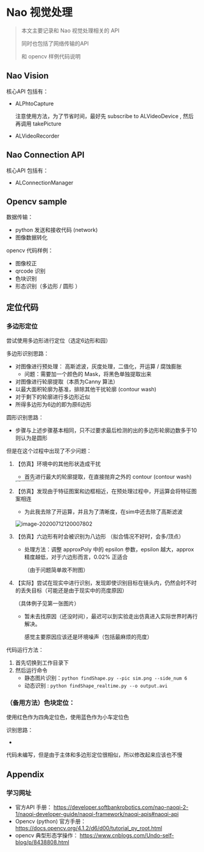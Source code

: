 # Nao 视觉处理

> 本文主要记录和 Nao 视觉处理相关的 API 
>
> 同时也包括了网络传输的API 
>
> 和 opencv 样例代码说明 



## Nao Vision

核心API 包括有： 

* ALPhtoCapture 

  注意使用方法，为了节省时间，最好先 subscribe to ALVideoDevice , 然后再调用 takePicture 

* ALVideoRecorder 



## Nao Connection API 

核心API 包括有： 

* ALConnectionManager 



## Opencv sample

数据传输： 

* python 发送和接收代码 (network)
* 图像数据转化



opencv 代码样例： 

* 图像校正
* qrcode 识别 
* 色块识别
* 形态识别（多边形 / 圆形 ） 



## 定位代码 

### 多边形定位

尝试使用多边形进行定位（选定6边形和园）

多边形识别思路：

* 对图像进行预处理： 高斯滤波，灰度处理，二值化，开运算 / 腐蚀膨胀 
  * 问题：需要加一个颜色的 Mask，将黑色单独提取出来
* 对图像进行轮廓提取（本质为Canny 算法） 
* 以最大面积轮廓为基准，排除其他干扰轮廓 (contour wash) 
* 对于剩下的轮廓进行多边形近似
* 所得多边形为6边的即为原6边形

圆形识别思路： 

* 步骤与上述步骤基本相同，只不过要求最后检测的出的多边形轮廓边数多于10则认为是圆形



但是在这个过程中出现了不少问题： 

1. 【仿真】环境中的其他形状造成干扰

   * 首先进行最大的轮廓提取，在直接抛弃之外的 contour (contour wash) 

   <img src="C:\Users\lvgr2\AppData\Roaming\Typora\typora-user-images\image-20200712115704351.png" alt="image-20200712115704351" style="zoom: 25%;" />

2. 【仿真】发现由于特征图案和边框相近，在预处理过程中，开运算会将特征图案相连 

   * 为此我去除了开运算，并且为了清晰度，在sim中还去除了高斯滤波

   ![image-20200712120007802](C:\Users\lvgr2\AppData\Roaming\Typora\typora-user-images\image-20200712120007802.png)

3. 【仿真】六边形有时会被识别为八边形 （拟合情况不好时，会多/顶点）

   * 处理方法：调整 approxPoly 中的 epsilon 参数，epsilon 越大，approx 精度越低，对于六边形而言，0.02% 正适合

     （由于问题简单故不附图） 

4. 【实际】尝试在现实中进行识别，发现即使识别目标在镜头内，仍然会时不时的丢失目标（可能还是由于现实中的亮度原因） 

   （具体例子见第一张图片） 

   * 暂未去找原因（还没时间），最迟可以到实验走出仿真进入实际世界时再行解决。

     感觉主要原因应该还是环境噪声（包括最麻烦的亮度） 



代码运行方法： 

1. 首先切换到工作目录下
2. 然后运行命令
   * 静态图片识别：`python findShape.py --pic sim.png --side_num 6`
   * 动态识别          : ``python findShape_realtime.py --o output.avi`` 



### （备用方法）色块定位： 

使用红色作为四角定位色，使用蓝色作为小车定位色

识别思路： 

* 



代码未编写，但是由于主体和多边形定位很相似，所以修改起来应该也不慢 



## Appendix 

### 学习网址

* 官方API 手册： https://developer.softbankrobotics.com/nao-naoqi-2-1/naoqi-developer-guide/naoqi-framework/naoqi-apis#naoqi-api
* Opencv (python) 官方手册： https://docs.opencv.org/4.1.2/d6/d00/tutorial_py_root.html
* opencv 典型形态学操作： https://www.cnblogs.com/Undo-self-blog/p/8438808.html 

